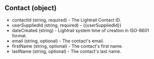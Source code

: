 ## Contact (object)
+ contactId (string, required) - The Lightrail Contact ID.
+ userSuppliedId (string, required) - {{userSuppliedId}}
+ dateCreated (string) - Lightrail system time of creation in ISO-8601 format.
+ email (string, optional) - The contact's email.
+ firstName (string, optional) - The contact's first name.
+ lastName (string, optional) - The contact's last name.
